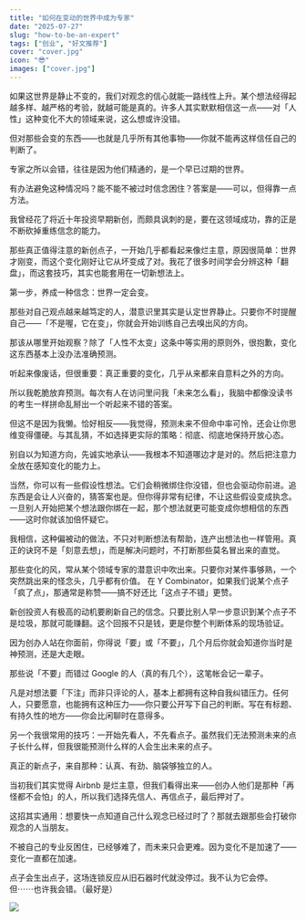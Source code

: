 ```yaml
---
title: "如何在变动的世界中成为专家"
date: "2025-07-27"
slug: "how-to-be-an-expert"
tags: ["创业", "好文推荐"]
cover: "cover.jpg"
icon: "😎"
images: ["cover.jpg"]
---
```

如果这世界是静止不变的，我们对观念的信心就能一路线性上升。某个想法经得起越多样、越严格的考验，就越可能是真的。许多人其实默默相信这一点——对「人性」这种变化不大的领域来说，这么想或许没错。



但对那些会变的东西——也就是几乎所有其他事物——你就不能再这样信任自己的判断了。



专家之所以会错，往往是因为他们精通的，是一个早已过期的世界。



有办法避免这种情况吗？能不能不被过时信念困住？答案是——可以，但得靠一点方法。



我曾经花了将近十年投资早期新创，而颇具讽刺的是，要在这领域成功，靠的正是不断砍掉重练信念的能力。



那些真正值得注意的新创点子，一开始几乎都看起来像烂主意，原因很简单：世界才刚变，而这个变化刚好让它从坏变成了对。我花了很多时间学会分辨这种「翻盘」，而这套技巧，其实也能套用在一切新想法上。



第一步，养成一种信念：世界一定会变。



那些对自己观点越来越笃定的人，潜意识里其实是认定世界静止。只要你不时提醒自己——「不是喔，它在变」，你就会开始训练自己去嗅出风的方向。



那该从哪里开始观察？除了「人性不太变」这条中等实用的原则外，很抱歉，变化这东西基本上没办法准确预测。



听起来像废话，但很重要：真正重要的变化，几乎从来都来自意料之外的方向。



所以我乾脆放弃预测。每次有人在访问里问我「未来怎么看」，我脑中都像没读书的考生一样拼命乱掰出一个听起来不错的答案。



但这不是因为我懒。恰好相反——我觉得，预测未来不但命中率可怜，还会让你思维变得僵硬。与其乱猜，不如选择更实际的策略：彻底、彻底地保持开放心态。



别自以为知道方向，先诚实地承认——我根本不知道哪边才是对的。然后把注意力全放在感知变化的能力上。



当然，你可以有一些假设性想法。它们会稍微绑住你没错，但也会驱动你前进。追东西是会让人兴奋的，猜答案也是。但你得非常有纪律，不让这些假设变成执念。
一旦别人开始把某个想法跟你绑在一起，那个想法就更可能变成你想相信的东西——这时你就该加倍怀疑它。



我相信，这种偏被动的做法，不只对判断想法有帮助，连产出想法也一样管用。真正的诀窍不是「刻意去想」，而是解决问题时，不打断那些莫名冒出来的直觉。



那些变化的风，常从某个领域专家的潜意识中吹出来。只要你对某件事够熟，一个突然跳出来的怪念头，几乎都有价值。
在 Y Combinator，如果我们说某个点子「疯了点」，那通常是称赞——搞不好还比「这点子不错」更赞。



新创投资人有极高的动机要刷新自己的信念。只要比别人早一步意识到某个点子不是垃圾，那就可能赚翻。这个回报不只是钱，更是你整个判断体系的现场验证。



因为创办人站在你面前，你得说「要」或「不要」，几个月后你就会知道你当时是神预测，还是大走眼。



那些说「不要」而错过 Google 的人（真的有几个），这笔帐会记一辈子。



凡是对想法要「下注」而非只评论的人，基本上都拥有这种自我纠错压力。任何人，只要愿意，也能拥有这种压力——你只要公开写下自己的判断。写在有标题、有持久性的地方——你会比闲聊时在意得多。



另一个我很常用的技巧：一开始先看人，不先看点子。虽然我们无法预测未来的点子长什么样，但我很能预测什么样的人会生出未来的点子。



真正的新点子，来自那种：认真、有劲、脑袋够独立的人。



当初我们其实觉得 Airbnb 是烂主意，但我们看得出来——创办人他们是那种「再怪都不会怕」的人，所以我们选择先信人、再信点子，最后押对了。



这招其实通用：想要快一点知道自己什么观念已经过时了？那就去跟那些会打破你观念的人当朋友。



不被自己的专业反困住，已经够难了，而未来只会更难。因为变化不是加速了——变化一直都在加速。



点子会生出点子，这场连锁反应从旧石器时代就没停过。我不认为它会停。
但⋯⋯也许我会错。（最好是）




![](https://prod-files-secure.s3.us-west-2.amazonaws.com/112d0858-5090-4d34-a606-b75eb8d65fd2/46476355-9cf3-4e99-9b7a-3531bc426380/1000202064.png?X-Amz-Algorithm=AWS4-HMAC-SHA256&X-Amz-Content-Sha256=UNSIGNED-PAYLOAD&X-Amz-Credential=ASIAZI2LB466WJYM5J7A%2F20250818%2Fus-west-2%2Fs3%2Faws4_request&X-Amz-Date=20250818T164512Z&X-Amz-Expires=3600&X-Amz-Security-Token=IQoJb3JpZ2luX2VjEGEaCXVzLXdlc3QtMiJHMEUCIQCyImraizo9kbAsOxJvmQaB%2BTPCR9TeGPgk9oKw5ogZQgIgUdnb0aaRqimAEP%2B7AbyicqmC0L5lIj27fobeYmx2CaUqiAQIqv%2F%2F%2F%2F%2F%2F%2F%2F%2F%2FARAAGgw2Mzc0MjMxODM4MDUiDGshPueUL%2FzqtKIWaircA84MRjFDkpi8xo6hZaDvEAIQixO8dwy2GRtMNtSg5dXyjMTBLw3hOGCiEDzk6N28zVAf26bVxZ5%2Bch%2BhMhP5OJu8LZ6beJj96OS5M90nhv0x1hSFc6JGWvAQYtIcJY2rEyMS8Ezdu4uXFEZ1mNjXJtg%2BQnR%2FhVGmvFNlIT4ysEzQMPENEI1qRe004SyVo%2FXTF6GyUgo9UwH4PlPZl2mumSDKHOt4kCQlQGkNs4xqZ2ESMCqjR2WX3JVARjn1Ysxd5D4I40SbdMO1N9JbeVBUtW38G00cBGzySnwd803qbCqGuk1ne6eJBLWKU5c%2FsCgUY4EXxTbwtqm0kvueV1Kfss0FAlhHHqp6oL2pqOmNMKAOi4Kt45o2pUI%2BnpGPfT%2FCUdzaYXMX0yOql2nz6bV59eail%2F4jITmp%2Blqkxec51FbxgRSZ4Gnp5FS4aZT08pJLOpAfPXmGeJOvulzzFXLR2Pr5OFLotzqi9Pi046iLbVHUyqstR2UYBp5fA0nfRsZg%2BGhlGSB1z1rDnQ87LaeS6Rh0wYRpgfAdaGy95%2Ff1mD66ncL6Ot4WFr0dsRb91%2B3SAR34MTMg4Vvc%2FJNWj04vvtTcGitus28DnYYjKSb5f9J54t02gsZovwvQyYSCMO2rjcUGOqUBy%2FOIPcxuIJ91nEy00rtXLOE10ijcRQLgN8rr9FnC4EyntF2fOmNVxO3kBbVB9AoKpjWXTdCF5lY0xc70IU0GwW1YTpwI0O0e%2FSTmlaqsoW35RJlHZZLnpIrdw3GWPtupsUgYwHnNdq7TukNo3Qdrne3%2B%2BWT7WhkYEsEjjTb6387mUm7e2aia41qpRLd%2BW%2B23MrNl4ky7XtO4LxACGwZJv%2FQXe%2FmT&X-Amz-Signature=5f507355b4306171695ea4a445e10efe1d358cecd23d2fceba0721e07e2a9623&X-Amz-SignedHeaders=host&x-amz-checksum-mode=ENABLED&x-id=GetObject)

